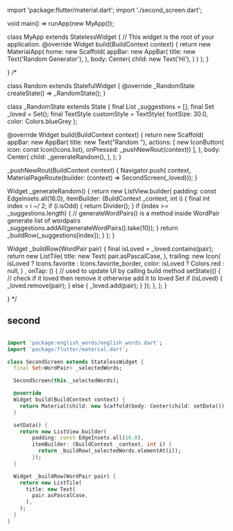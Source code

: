import 'package:flutter/material.dart';
import './second_screen.dart';

void main() => runApp(new MyApp());

class MyApp extends StatelessWidget {
  // This widget is the root of your application.
  @override
  Widget build(BuildContext context) {
    return new MaterialApp(
        home: new Scaffold(
            appBar: new  AppBar(
              title:  new Text('Random Generator'),
            ),
            body: Center(
              child: new Text('Hi'),
            )
        )
    );
  }

}
/*

class Random extends StatefulWidget {
  @override
  _RandomState createState() => _RandomState();
}

class _RandomState extends State<Random> {
  final List<WordPair> _suggestions = <WordPair>[];
  final Set<WordPair> _loved = Set<WordPair>();
  final TextStyle customStyle = TextStyle(
      fontSize: 30.0,
      color: Colors.blueGrey
  );

  @override
  Widget build(BuildContext context) {
    return new Scaffold(
      appBar: new AppBar(
        title: new Text("Random "),
        actions: <Widget>[
          new IconButton(
              icon: const Icon(Icons.list), onPressed: _pushNewRout(context))
        ],
      ),
      body: Center(
        child: _generateRandom(),
      ),
    );
  }

  _pushNewRout(BuildContext context) {
    Navigator.push(
        context, MaterialPageRoute(builder: (context) => SecondScreen(_loved)));
  }

  Widget _generateRandom() {
    return new ListView.builder(
        padding: const EdgeInsets.all(16.0),
        itemBuilder: (BuildContext _context, int i) {
          final int index = i ~/ 2;
          if (i.isOdd) {
            return Divider();
          }
          if (index >= _suggestions.length) {
            // generateWordPairs() is a method inside WordPair generate list of wordpairs
            _suggestions.addAll(generateWordPairs().take(10));
          }
          return _buildRow(_suggestions[index]);
        }
    );
  }

  Widget _buildRow(WordPair pair) {
    final isLoved = _loved.contains(pair);
    return new ListTile(
      title: new Text(
        pair.asPascalCase,
      ),
      trailing: new Icon(
        isLoved ? Icons.favorite : Icons.favorite_border,
        color: isLoved ? Colors.red : null,
      )
      ,
      onTap: () {
        // used to update UI by calling build method
        setState(() {
          // check if it loved then remove it otherwise add it to loved Set
          if (isLoved) {
            _loved.remove(pair);
          } else {
            _loved.add(pair);
          }
        });
      },
    );
  }

}
*/




## second 

``` dart 

import 'package:english_words/english_words.dart';
import 'package:flutter/material.dart';

class SecondScreen extends StatelessWidget {
  final Set<WordPair> _selectedWords;

  SecondScreen(this._selectedWords);

  @override
  Widget build(BuildContext context) {
    return Material(child: new Scaffold(body: Center(child: setData())));
  }

  setData() {
    return new ListView.builder(
        padding: const EdgeInsets.all(16.0),
        itemBuilder: (BuildContext _context, int i) {
          return _buildRow(_selectedWords.elementAt(i));
        });
  }

  Widget _buildRow(WordPair pair) {
    return new ListTile(
      title: new Text(
        pair.asPascalCase,
      ),
    );
  }
}


``` 